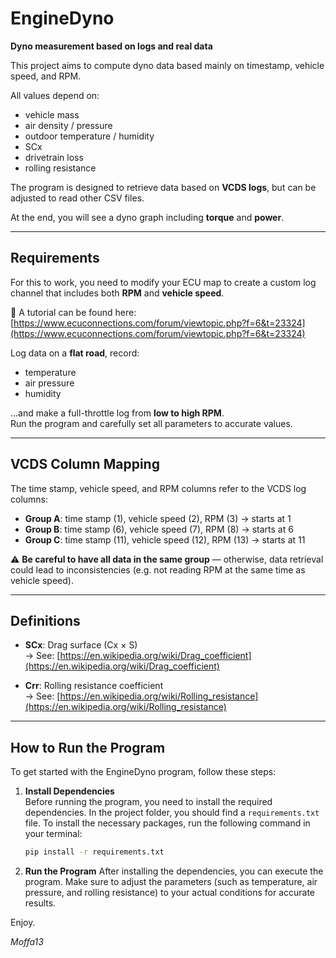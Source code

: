 # EngineDyno

**Dyno measurement based on logs and real data**

This project aims to compute dyno data based mainly on timestamp, vehicle speed, and RPM.

All values depend on:
- vehicle mass
- air density / pressure
- outdoor temperature / humidity
- SCx
- drivetrain loss
- rolling resistance

The program is designed to retrieve data based on **VCDS logs**, but can be adjusted to read other CSV files.

At the end, you will see a dyno graph including **torque** and **power**.

---

## Requirements

For this to work, you need to modify your ECU map to create a custom log channel that includes both **RPM** and **vehicle speed**.

📖 A tutorial can be found here:  
[https://www.ecuconnections.com/forum/viewtopic.php?f=6&t=23324](https://www.ecuconnections.com/forum/viewtopic.php?f=6&t=23324)

Log data on a **flat road**, record:
- temperature
- air pressure
- humidity  

…and make a full-throttle log from **low to high RPM**.  
Run the program and carefully set all parameters to accurate values.

---


## VCDS Column Mapping

The time stamp, vehicle speed, and RPM columns refer to the VCDS log columns:

- **Group A**: time stamp (1), vehicle speed (2), RPM (3) → starts at 1  
- **Group B**: time stamp (6), vehicle speed (7), RPM (8) → starts at 6  
- **Group C**: time stamp (11), vehicle speed (12), RPM (13) → starts at 11  

⚠️ **Be careful to have all data in the same group** — otherwise, data retrieval could lead to inconsistencies (e.g. not reading RPM at the same time as vehicle speed).

---

## Definitions

- **SCx**: Drag surface (Cx × S)  
  → See: [https://en.wikipedia.org/wiki/Drag_coefficient](https://en.wikipedia.org/wiki/Drag_coefficient)

- **Crr**: Rolling resistance coefficient  
  → See: [https://en.wikipedia.org/wiki/Rolling_resistance](https://en.wikipedia.org/wiki/Rolling_resistance)

---

## How to Run the Program

To get started with the EngineDyno program, follow these steps:

1. **Install Dependencies**  
   Before running the program, you need to install the required dependencies. In the project folder, you should find a `requirements.txt` file. To install the necessary packages, run the following command in your terminal:

   ```bash
   pip install -r requirements.txt
   ```
2. **Run the Program**
   After installing the dependencies, you can execute the program. Make sure to adjust the parameters (such as temperature, air pressure, and rolling resistance) to your actual conditions for accurate results.

Enjoy.  

*Moffa13*